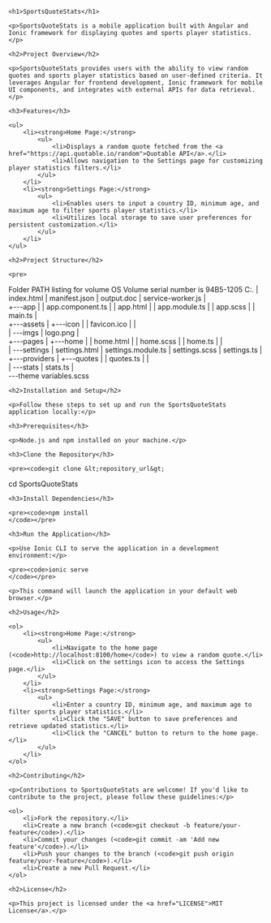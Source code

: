 <!DOCTYPE html>
<html lang="en">

<head>
    <meta charset="UTF-8">
    <meta name="viewport" content="width=device-width, initial-scale=1.0">
    <title>SportsQuoteStats</title>
</head>

<body>

    <h1>SportsQuoteStats</h1>

    <p>SportsQuoteStats is a mobile application built with Angular and Ionic framework for displaying quotes and sports player statistics.</p>

    <h2>Project Overview</h2>

    <p>SportsQuoteStats provides users with the ability to view random quotes and sports player statistics based on user-defined criteria. It leverages Angular for frontend development, Ionic framework for mobile UI components, and integrates with external APIs for data retrieval.</p>

    <h3>Features</h3>

    <ul>
        <li><strong>Home Page:</strong>
            <ul>
                <li>Displays a random quote fetched from the <a href="https://api.quotable.io/random">Quotable API</a>.</li>
                <li>Allows navigation to the Settings page for customizing player statistics filters.</li>
            </ul>
        </li>
        <li><strong>Settings Page:</strong>
            <ul>
                <li>Enables users to input a country ID, minimum age, and maximum age to filter sports player statistics.</li>
                <li>Utilizes local storage to save user preferences for persistent customization.</li>
            </ul>
        </li>
    </ul>

    <h2>Project Structure</h2>

    <pre>
Folder PATH listing for volume OS
Volume serial number is 94B5-1205
C:.
|   index.html
|   manifest.json
|   output.doc
|   service-worker.js
|   
+---app
|   |   app.component.ts
|   |   app.html
|   |   app.module.ts
|   |   app.scss
|   |   main.ts
|       
+---assets
|   +---icon
|   |       favicon.ico
|   |       
|   \---imgs
|           logo.png
|           
+---pages
|   +---home
|   |       home.html
|   |       home.scss
|   |       home.ts
|   |       
|   \---settings
|           settings.html
|           settings.module.ts
|           settings.scss
|           settings.ts
|           
+---providers
|   +---quotes
|   |       quotes.ts
|   |       
|   \---stats
|           stats.ts
|           
\---theme
        variables.scss
    </pre>

    <h2>Installation and Setup</h2>

    <p>Follow these steps to set up and run the SportsQuoteStats application locally:</p>

    <h3>Prerequisites</h3>

    <p>Node.js and npm installed on your machine.</p>

    <h3>Clone the Repository</h3>

    <pre><code>git clone &lt;repository_url&gt;
cd SportsQuoteStats
    </code></pre>

    <h3>Install Dependencies</h3>

    <pre><code>npm install
    </code></pre>

    <h3>Run the Application</h3>

    <p>Use Ionic CLI to serve the application in a development environment:</p>

    <pre><code>ionic serve
    </code></pre>

    <p>This command will launch the application in your default web browser.</p>

    <h2>Usage</h2>

    <ol>
        <li><strong>Home Page:</strong>
            <ul>
                <li>Navigate to the home page (<code>http://localhost:8100/home</code>) to view a random quote.</li>
                <li>Click on the settings icon to access the Settings page.</li>
            </ul>
        </li>
        <li><strong>Settings Page:</strong>
            <ul>
                <li>Enter a country ID, minimum age, and maximum age to filter sports player statistics.</li>
                <li>Click the "SAVE" button to save preferences and retrieve updated statistics.</li>
                <li>Click the "CANCEL" button to return to the home page.</li>
            </ul>
        </li>
    </ol>

    <h2>Contributing</h2>

    <p>Contributions to SportsQuoteStats are welcome! If you'd like to contribute to the project, please follow these guidelines:</p>

    <ol>
        <li>Fork the repository.</li>
        <li>Create a new branch (<code>git checkout -b feature/your-feature</code>).</li>
        <li>Commit your changes (<code>git commit -am 'Add new feature'</code>).</li>
        <li>Push your changes to the branch (<code>git push origin feature/your-feature</code>).</li>
        <li>Create a new Pull Request.</li>
    </ol>

    <h2>License</h2>

    <p>This project is licensed under the <a href="LICENSE">MIT License</a>.</p>

</body>

</html>
